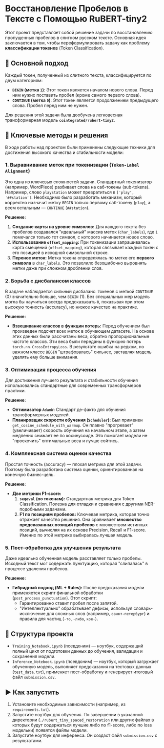# Восстановление Пробелов в Тексте с Помощью RuBERT-tiny2

Этот проект представляет собой решение задачи по восстановлению пропущенных пробелов в слитном русском тексте. Основная идея заключается в том, чтобы переформулировать задачу как проблему **классификации токенов** (Token Classification).

## 🚀 Основной подход

Каждый токен, полученный из слитного текста, классифицируется по двум категориям:
*   **`BEGIN` (метка `1`)**: Этот токен является началом нового слова. Перед ним нужно поставить пробел (кроме самого первого слова).
*   **`CONTINUE` (метка `0`)**: Этот токен является продолжением предыдущего слова. Пробел перед ним не нужен.

Для решения этой задачи была дообучена легковесная трансформерная модель **`cointegrated/rubert-tiny2`**.

## 🔧 Ключевые методы и решения

В ходе работы над проектом были применены следующие техники для достижения высокого качества и стабильности модели:

### 1. Выравнивание меток при токенизации (`Token-Label Alignment`)

Это одна из ключевых сложностей задачи. Стандартный токенизатор (например, WordPiece) разбивает слова на саб-токены (sub-tokens). Например, слово `playstation` может превратиться в `['play', '##station']`. Необходимо было разработать механизм, который корректно назначит метку `BEGIN` только первому саб-токену (`play`), а всем остальным — `CONTINUE` (`##station`).

**Решение:**
1.  **Создание карты на уровне символов:** Для каждого текста без пробелов создавался "идеальный" массив меток (`char_labels`), где `1` помечался только тот символ, с которого начинается новое слово.
2.  **Использование `offset_mapping`:** При токенизации запрашивалась карта смещений (`offset_mapping`), которая связывает каждый токен с его позицией в исходной символьной строке.
3.  **Перенос меток:** Метка токена определялась по метке его **первого символа** в `char_labels`. Это позволило безошибочно выровнять метки даже при сложном дроблении слов.

### 2. Борьба с дисбалансом классов

В задаче наблюдается сильный дисбаланс: токенов с меткой `CONTINUE` (0) значительно больше, чем `BEGIN` (1). Без специальных мер модель могла бы научиться всегда предсказывать `0`, показывая при этом высокую точность (accuracy), но низкое качество на практике.

**Решение:**
*   **Взвешивание классов в функции потерь:** Перед обучением был произведен подсчет всех меток в обучающем датасете. На основе этих данных были рассчитаны веса, обратно пропорциональные частоте классов. Эти веса были переданы в функцию потерь `torch.nn.CrossEntropyLoss`. В результате ошибка на редком, но важном классе `BEGIN` "штрафовалась" сильнее, заставляя модель уделять ему больше внимания.

### 3. Оптимизация процесса обучения

Для достижения лучшего результата и стабильности обучения использовались стандартные для современных трансформеров практики.

**Решение:**
*   **Оптимизатор `AdamW`:** Стандарт де-факто для обучения трансформерных моделей.
*   **Планировщик скорости обучения (`Scheduler`):** Был применен `get_cosine_schedule_with_warmup`. Он плавно "прогревает" (увеличивает) скорость обучения на начальном этапе, а затем медленно снижает ее по косинусоиде. Это помогает модели не "проскочить" оптимальные веса и лучше сойтись.

### 4. Комплексная система оценки качества

Простая точность (accuracy) — плохая метрика для этой задачи. Поэтому была разработана система оценки, ориентированная на конечную бизнес-цель.

**Решение:**
*   **Две метрики F1-score:**
    1.  **`seqeval` (по токенам):** Стандартная метрика для Token Classification. Полезна для отладки и сравнения с другими NER-подобными задачами.
    2.  **F1 по позициям пробелов:** Ключевая метрика, которая точно отражает качество решения. Она сравнивает **множество предсказанных позиций пробелов** с множеством истинных позиций, вычисляя на их основе Precision, Recall и F1-score. Именно по этой метрике выбиралась лучшая модель.

### 5. Пост-обработка для улучшения результата

Даже идеально обученная модель расставляет только пробелы. Исходный текст мог содержать пунктуацию, которая "слипалась" в процессе удаления пробелов.

**Решение:**
*   **Гибридный подход (ML + Rules):** После предсказания модели применяется скрипт финальной обработки (`post_process_punctuation`). Этот скрипт:
    - Гарантированно ставит пробел после запятой.
    - "Интеллектуально" обрабатывает дефисы, используя словарь-исключение для сложных слов (например, `санкт-петербург`) и правила для частиц (`-то`, `-либо`, `кое-`).

## 📁 Структура проекта

*   `Training_Notebook.ipynb` (псевдоним) — ноутбук, содержащий полный цикл от подготовки данных до обучения, валидации и сохранения модели.
*   `Inference_Notebook.ipynb` (псевдоним) — ноутбук, который загружает обученную модель, выполняет предсказания на тестовых данных (`test_data.txt`), применяет пост-обработку и генерирует итоговый файл `submission.csv`.

## ▶️ Как запустить

1.  Установите необходимые зависимости (например, из `requirements.txt`).
2.  Запустите ноутбук для обучения. По завершении в указанной директории (`./rubert_tiny_spaced_restoration` или других файлах в которых будут содержаться лучшие либо по f1-score, либо по loss модельки) появятся файлы модели.
3.  Запустите ноутбук для инференса. Он создаст файл `submission.csv` с результатами.




